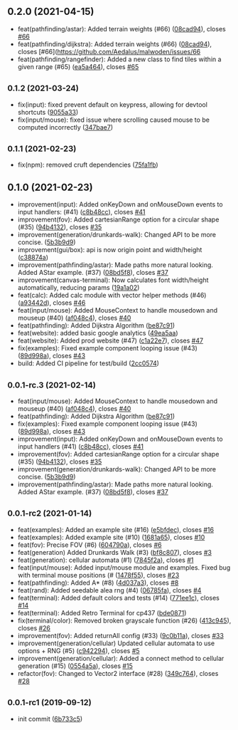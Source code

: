## 0.2.0 (2021-04-15)

- feat(pathfinding/astar): Added terrain weights (#66) ([08cad94](https://github.com/Aedalus/malwoden/commit/08cad94)), closes [#66](https://github.com/Aedalus/malwoden/issues/66)
- feat(pathfinding/dijkstra): Added terrain weights (#66) ([08cad94](https://github.com/Aedalus/malwoden/commit/08cad94)), closes [#66](https://github.com/Aedalus/malwoden/issues/66
- feat(pathfinding/rangefinder): Added a new class to find tiles within a given range (#65) ([ea5a464](https://github.com/Aedalus/malwoden/commit/ea5a464)), closes [#65](https://github.com/Aedalus/malwoden/issues/65)

## <small>0.1.2 (2021-03-24)</small>

- fix(input): fixed prevent default on keypress, allowing for devtool shortcuts ([9055a33](https://github.com/Aedalus/malwoden/commit/9055a33))
- fix(input/mouse): fixed issue where scrolling caused mouse to be computed incorrectly ([347bae7](https://github.com/Aedalus/malwoden/commit/347bae7))

## <small>0.1.1 (2021-02-23)</small>

- fix(npm): removed cruft dependencies ([75fa1fb](https://github.com/Aedalus/malwoden/commit/75fa1fb))

## 0.1.0 (2021-02-23)

- improvement(input): Added onKeyDown and onMouseDown events to input handlers: (#41) ([c8b48cc](https://github.com/Aedalus/malwoden/commit/c8b48cc)), closes [#41](https://github.com/Aedalus/malwoden/issues/41)
- improvement(fov): Added cartesianRange option for a circular shape (#35) ([94b4132](https://github.com/Aedalus/malwoden/commit/94b4132)), closes [#35](https://github.com/Aedalus/malwoden/issues/35)
- improvement(generation/drunkards-walk): Changed API to be more concise. ([5b3b9d9](https://github.com/Aedalus/malwoden/commit/5b3b9d9))
- improvement(gui/box): api is now origin point and width/height ([c38874a](https://github.com/Aedalus/malwoden/commit/c38874a))
- improvement(pathfinding/astar): Made paths more natural looking. Added AStar example. (#37) ([08bd5f8](https://github.com/Aedalus/malwoden/commit/08bd5f8)), closes [#37](https://github.com/Aedalus/malwoden/issues/37)
- improvement(canvas-terminal): Now calculates font width/height automatically, reducing params ([19a1a02](https://github.com/Aedalus/malwoden/commit/19a1a02))
- feat(calc): Added calc module with vector helper methods (#46) ([a93442d](https://github.com/Aedalus/malwoden/commit/a93442d)), closes [#46](https://github.com/Aedalus/malwoden/issues/46)
- feat(input/mouse): Added MouseContext to handle mousedown and mouseup (#40) ([af048c4](https://github.com/Aedalus/malwoden/commit/af048c4)), closes [#40](https://github.com/Aedalus/malwoden/issues/40)
- feat(pathfinding): Added Dijkstra Algorithm ([be87c91](https://github.com/Aedalus/malwoden/commit/be87c91))
- feat(website): added basic google analytics ([49ea5aa](https://github.com/Aedalus/malwoden/commit/49ea5aa))
- feat(website): Added prod website (#47) ([c1a22e7](https://github.com/Aedalus/malwoden/commit/c1a22e7)), closes [#47](https://github.com/Aedalus/malwoden/issues/47)
- fix(examples): Fixed example component looping issue (#43) ([89d998a](https://github.com/Aedalus/malwoden/commit/89d998a)), closes [#43](https://github.com/Aedalus/malwoden/issues/43)
- build: Added CI pipeline for test/build ([2cc0574](https://github.com/Aedalus/malwoden/commit/2cc0574))

## <small>0.0.1-rc.3 (2021-02-14)</small>

- feat(input/mouse): Added MouseContext to handle mousedown and mouseup (#40) ([af048c4](https://github.com/Aedalus/malwoden/commit/af048c4)), closes [#40](https://github.com/Aedalus/malwoden/issues/40)
- feat(pathfinding): Added Dijkstra Algorithm ([be87c91](https://github.com/Aedalus/malwoden/commit/be87c91))
- fix(examples): Fixed example component looping issue (#43) ([89d998a](https://github.com/Aedalus/malwoden/commit/89d998a)), closes [#43](https://github.com/Aedalus/malwoden/issues/43)
- improvement(input): Added onKeyDown and onMouseDown events to input handlers (#41) ([c8b48cc](https://github.com/Aedalus/malwoden/commit/c8b48cc)), closes [#41](https://github.com/Aedalus/malwoden/issues/41)
- improvement(fov): Added cartesianRange option for a circular shape (#35) ([94b4132](https://github.com/Aedalus/malwoden/commit/94b4132)), closes [#35](https://github.com/Aedalus/malwoden/issues/35)
- improvement(generation/drunkards-walk): Changed API to be more concise. ([5b3b9d9](https://github.com/Aedalus/malwoden/commit/5b3b9d9))
- improvement(pathfinding/astar): Made paths more natural looking. Added AStar example. (#37) ([08bd5f8](https://github.com/Aedalus/malwoden/commit/08bd5f8)), closes [#37](https://github.com/Aedalus/malwoden/issues/37)

## <small>0.0.1-rc2 (2021-01-14)</small>

- feat(examples): Added an example site (#16) ([e5bfdec](https://github.com/Aedalus/malwoden/commit/e5bfdec)), closes [#16](https://github.com/Aedalus/malwoden/issues/16)
- feat(examples): Added example site (#10) ([1681a65](https://github.com/Aedalus/malwoden/commit/1681a65)), closes [#10](https://github.com/Aedalus/malwoden/issues/10)
- feat(fov): Precise FOV (#6) ([604790a](https://github.com/Aedalus/malwoden/commit/604790a)), closes [#6](https://github.com/Aedalus/malwoden/issues/6)
- feat(generation) Added Drunkards Walk (#3) ([bf8c807](https://github.com/Aedalus/malwoden/commit/bf8c807)), closes [#3](https://github.com/Aedalus/malwoden/issues/3)
- feat(generation): cellular automata (#1) ([7845f2a](https://github.com/Aedalus/malwoden/commit/7845f2a)), closes [#1](https://github.com/Aedalus/malwoden/issues/1)
- feat(input/mouse): Added input/mouse module and examples. Fixed bug with terminal mouse positions (# ([1478f55](https://github.com/Aedalus/malwoden/commit/1478f55)), closes [#23](https://github.com/Aedalus/malwoden/issues/23)
- feat(pathfinding): Added A\* (#8) ([4d037a3](https://github.com/Aedalus/malwoden/commit/4d037a3)), closes [#8](https://github.com/Aedalus/malwoden/issues/8)
- feat(rand): Added seedable alea rng (#4) ([06785fa](https://github.com/Aedalus/malwoden/commit/06785fa)), closes [#4](https://github.com/Aedalus/malwoden/issues/4)
- feat(terminal): Added default colors and tests (#14) ([771ee1c](https://github.com/Aedalus/malwoden/commit/771ee1c)), closes [#14](https://github.com/Aedalus/malwoden/issues/14)
- feat(terminal): Added Retro Terminal for cp437 ([bde0871](https://github.com/Aedalus/malwoden/commit/bde0871))
- fix(terminal/color): Removed broken grayscale function (#26) ([413c945](https://github.com/Aedalus/malwoden/commit/413c945)), closes [#26](https://github.com/Aedalus/malwoden/issues/26)
- improvement(fov): Added returnAll config (#33) ([9c0b11a](https://github.com/Aedalus/malwoden/commit/9c0b11a)), closes [#33](https://github.com/Aedalus/malwoden/issues/33)
- improvement(generation/cellular) Updated cellular automata to use options + RNG (#5) ([c942294](https://github.com/Aedalus/malwoden/commit/c942294)), closes [#5](https://github.com/Aedalus/malwoden/issues/5)
- improvement(generation/cellular): Added a connect method to cellular generation (#15) ([0554a5a](https://github.com/Aedalus/malwoden/commit/0554a5a)), closes [#15](https://github.com/Aedalus/malwoden/issues/15)
- refactor(fov): Changed to Vector2 interface (#28) ([349c764](https://github.com/Aedalus/malwoden/commit/349c764)), closes [#28](https://github.com/Aedalus/malwoden/issues/28)

## <small>0.0.1-rc1 (2019-09-12)</small>

- init commit ([6b733c5](https://github.com/Aedalus/malwoden/commit/6b733c5))
